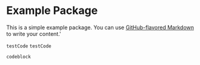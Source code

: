 # Example Package

This is a simple example package. You can use
[GitHub-flavored Markdown](https://guides.github.com/features/mastering-markdown/)
to write your content.'

`testCode`
``testCode``

    codeblock
